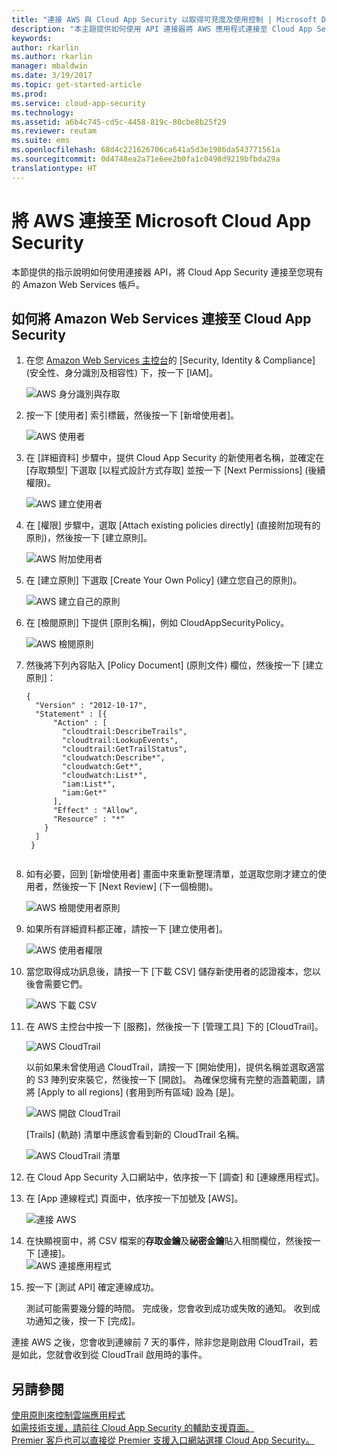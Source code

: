 ```yaml
---
title: "連接 AWS 與 Cloud App Security 以取得可見度及使用控制 | Microsoft Docs"
description: "本主題提供如何使用 API 連接器將 AWS 應用程式連接至 Cloud App Security 的資訊。"
keywords: 
author: rkarlin
ms.author: rkarlin
manager: mbaldwin
ms.date: 3/19/2017
ms.topic: get-started-article
ms.prod: 
ms.service: cloud-app-security
ms.technology: 
ms.assetid: a6b4c745-cd5c-4458-819c-80cbe8b25f29
ms.reviewer: reutam
ms.suite: ems
ms.openlocfilehash: 68d4c221626706ca641a5d3e1986da543771561a
ms.sourcegitcommit: 0d4748ea2a71e6ee2b0fa1c0498d9219bfbda29a
translationtype: HT
---
```

# <a name="connect-aws-to-microsoft-cloud-app-security"></a>將 AWS 連接至 Microsoft Cloud App Security
本節提供的指示說明如何使用連接器 API，將 Cloud App Security 連接至您現有的 Amazon Web Services 帳戶。  
  
## <a name="how-to-connect-amazon-web-services-to-cloud-app-security"></a>如何將 Amazon Web Services 連接至 Cloud App Security  
  
1.  在您 [Amazon Web Services 主控台](https://console.aws.amazon.com/)的 [Security, Identity & Compliance] (安全性、身分識別及相容性) 下，按一下 [IAM]。  
  
     ![AWS 身分識別與存取](./media/aws-identity-and-access.png "AWS 身分識別與存取")  
  
2.  按一下 [使用者] 索引標籤，然後按一下 [新增使用者]。  
  
     ![AWS 使用者](./media/aws-users.png "AWS 使用者")      
  
4.  在 [詳細資料] 步驟中，提供 Cloud App Security 的新使用者名稱，並確定在 [存取類型] 下選取 [以程式設計方式存取] 並按一下 [Next Permissions] (後續權限)。  

     ![AWS 建立使用者](./media/aws-create-user.png "AWS 建立使用者")

5. 在 [權限] 步驟中，選取 [Attach existing policies directly] (直接附加現有的原則)，然後按一下 [建立原則]。

   ![AWS 附加使用者](./media/aws-attach-user-policy.png "AWS 附加現有的原則")

6.  在 [建立原則] 下選取 [Create Your Own Policy] (建立您自己的原則)。
 
    ![AWS 建立自己的原則](./media/aws-create-own-policy.png "AWS 建立原則")
 
7.  在 [檢閱原則] 下提供 [原則名稱]，例如 CloudAppSecurityPolicy。

    ![AWS 檢閱原則](./media/aws-review-policy.png "AWS 檢閱原則")

8. 然後將下列內容貼入 [Policy Document] (原則文件) 欄位，然後按一下 [建立原則]：
  
    ```     
    {  
      "Version" : "2012-10-17",  
      "Statement" : [{  
          "Action" : [  
            "cloudtrail:DescribeTrails",  
            "cloudtrail:LookupEvents",  
            "cloudtrail:GetTrailStatus",  
            "cloudwatch:Describe*",  
            "cloudwatch:Get*",  
            "cloudwatch:List*",  
            "iam:List*",  
            "iam:Get*"  
          ],  
          "Effect" : "Allow",  
          "Resource" : "*"  
        }  
      ]  
     }  
  
    ```  
  
9. 如有必要，回到 [新增使用者] 畫面中來重新整理清單，並選取您剛才建立的使用者，然後按一下 [Next Review] (下一個檢閱)。

   ![AWS 檢閱使用者原則](./media/aws-review-user.png "AWS 檢閱使用者")

10. 如果所有詳細資料都正確，請按一下 [建立使用者]。

    ![AWS 使用者權限](./media/aws-user-permissions.png "AWS 檢閱使用者權限")

11. 當您取得成功訊息後，請按一下 [下載 CSV] 儲存新使用者的認證複本，您以後會需要它們。  

    ![AWS 下載 CSV](./media/aws-download-csv.png "AWS 下載 CSV")
  
10. 在 AWS 主控台中按一下 [服務]，然後按一下 [管理工具] 下的 [CloudTrail]。  
  
     ![AWS CloudTrail](./media/aws-cloudtrail.png "AWS CloudTrail")  
  
    以前如果未曾使用過 CloudTrail，請按一下 [開始使用]，提供名稱並選取適當的 S3 陣列安來裝它，然後按一下 [開啟]。 為確保您擁有完整的涵蓋範圍，請將 [Apply to all regions] (套用到所有區域) 設為 [是]。
  
       ![AWS 開啟 CloudTrail](./media/aws-turnon-cloudtrail.png "AWS 開啟 CloudTrail")
  
    [Trails] (軌跡) 清單中應該會看到新的 CloudTrail 名稱。
    
      ![AWS CloudTrail 清單](./media/aws-cloudtrail-list.png "AWS CloudTrail 清單")
  
11. 在 Cloud App Security 入口網站中，依序按一下 [調查] 和 [連線應用程式]。  
  
12. 在 [App 連線程式] 頁面中，依序按一下加號及 [AWS]。  
  
     ![連接 AWS](./media/connect-aws.png "連接 AWS")  
  
13. 在快顯視窗中，將 CSV 檔案的**存取金鑰**及**祕密金鑰**貼入相關欄位，然後按一下 [連接]。  
   ![AWS 連接應用程式](./media/aws-connect-app.png "AWS connect app") 
  
14. 按一下 [測試 API] 確定連線成功。  
  
     測試可能需要幾分鐘的時間。 完成後，您會收到成功或失敗的通知。 收到成功通知之後，按一下 [完成]。  
  
連接 AWS 之後，您會收到連線前 7 天的事件，除非您是剛啟用 CloudTrail，若是如此，您就會收到從 CloudTrail 啟用時的事件。
  
## <a name="see-also"></a>另請參閱  
[使用原則來控制雲端應用程式](control-cloud-apps-with-policies.md)   
[如需技術支援，請前往 Cloud App Security 的輔助支援頁面。](http://support.microsoft.com/oas/default.aspx?prid=16031)   
[Premier 客戶也可以直接從 Premier 支援入口網站選擇 Cloud App Security。](https://premier.microsoft.com/)  
  
  